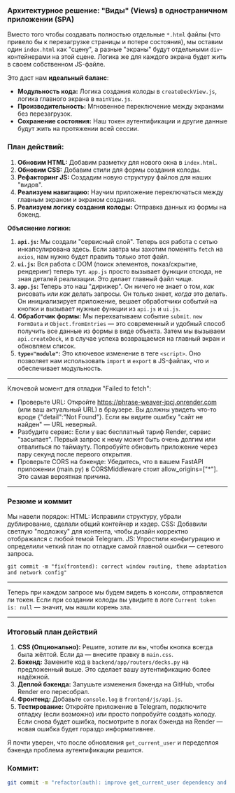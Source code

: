 ### **Архитектурное решение: "Виды" (Views) в одностраничном приложении (SPA)**

Вместо того чтобы создавать полностью отдельные `*.html` файлы (что привело бы к перезагрузке страницы и потере состояния), мы оставим один `index.html` как "сцену", а разные "экраны" будут отдельными `div`-контейнерами на этой сцене. Логика же для каждого экрана будет жить в своем собственном JS-файле.

Это даст нам **идеальный баланс**:
*   **Модульность кода:** Логика создания колоды в `createDeckView.js`, логика главного экрана в `mainView.js`.
*   **Производительность:** Мгновенное переключение между экранами без перезагрузок.
*   **Сохранение состояния:** Наш токен аутентификации и другие данные будут жить на протяжении всей сессии.

### **План действий:**
1.  **Обновим HTML:** Добавим разметку для нового окна в `index.html`.
2.  **Обновим CSS:** Добавим стили для формы создания колоды.
3.  **Рефакторинг JS:** Создадим новую структуру файлов для наших "видов".
4.  **Реализуем навигацию:** Научим приложение переключаться между главным экраном и экраном создания.
5.  **Реализуем логику создания колоды:** Отправка данных из формы на бэкенд.

**Объяснение логики:**
1.  **`api.js`:** Мы создали "сервисный слой". Теперь вся работа с сетью инкапсулирована здесь. Если завтра мы захотим поменять `fetch` на `axios`, нам нужно будет править только этот файл.
2.  **`ui.js`:** Вся работа с DOM (поиск элементов, показ/скрытие, рендеринг) теперь тут. `app.js` просто вызывает функции отсюда, не зная деталей реализации. Это делает главный файл чище.
3.  **`app.js`:** Теперь это наш "дирижер". Он ничего не знает о том, *как* рисовать или *как* делать запросы. Он только знает, *когда* это делать. Он инициализирует приложение, вешает обработчики событий на кнопки и вызывает нужные функции из `api.js` и `ui.js`.
4.  **Обработчик формы:** Мы перехватываем событие `submit`. `new FormData` и `Object.fromEntries` — это современный и удобный способ получить все данные из формы в виде объекта. Затем мы вызываем `api.createDeck`, и в случае успеха возвращаемся на главный экран и обновляем список.
5.  **`type="module"`:** Это ключевое изменение в теге `<script>`. Оно позволяет нам использовать `import` и `export` в JS-файлах, что и обеспечивает модульность.

---------------------------
Ключевой момент для отладки "Failed to fetch":
- Проверьте URL: Откройте https://phrase-weaver-jpcj.onrender.com (или ваш актуальный URL) в браузере. Вы должны увидеть что-то вроде {"detail":"Not Found"}. Если вы видите ошибку "сайт не найден" — URL неверный.
- Разбудите сервис: Если у вас бесплатный тариф Render, сервис "засыпает". Первый запрос к нему может быть очень долгим или отвалиться по таймауту. Попробуйте обновить приложение через пару секунд после первого открытия.
- Проверьте CORS на бэкенде: Убедитесь, что в вашем FastAPI приложении (main.py) в CORSMiddleware стоит allow_origins=["*"]. Это самая вероятная причина.
----
### Резюме и коммит
Мы навели порядок:
HTML: Исправили структуру, убрали дублирование, сделали общий контейнер и хэдер.
CSS: Добавили светлую "подложку" для контента, чтобы дизайн корректно отображался с любой темой Telegram.
JS: Упростили конфигурацию и определили четкий план по отладке самой главной ошибки — сетевого запроса.

```
git commit -m "fix(frontend): correct window routing, theme adaptation and network config"
```

--------------------------------------

Теперь при каждом запросе мы будем видеть в консоли, отправляется ли токен. Если при создании колоды вы увидите в логе `Current token is: null` — значит, мы нашли корень зла.

---

### **Итоговый план действий**

1.  **CSS (Опционально):** Решите, хотите ли вы, чтобы кнопка всегда была жёлтой. Если да — внесите правку в `main.css`.
2.  **Бэкенд:** Замените код в `backend/app/routers/decks.py` на предложенный выше. Это сделает вашу аутентификацию более надёжной.
3.  **Деплой бэкенда:** Запушьте изменения бэкенда на GitHub, чтобы Render его пересобрал.
4.  **Фронтенд:** Добавьте `console.log` в `frontend/js/api.js`.
5.  **Тестирование:** Откройте приложение в Telegram, подключите отладку (если возможно) или просто попробуйте создать колоду. Если снова будет ошибка, посмотрите в логах бэкенда на Render — новая ошибка будет гораздо информативнее.

Я почти уверен, что после обновления `get_current_user` и передеплоя бэкенда проблема аутентификации решится.

### **Коммит:**
```bash
git commit -m "refactor(auth): improve get_current_user dependency and add FE logging"

```